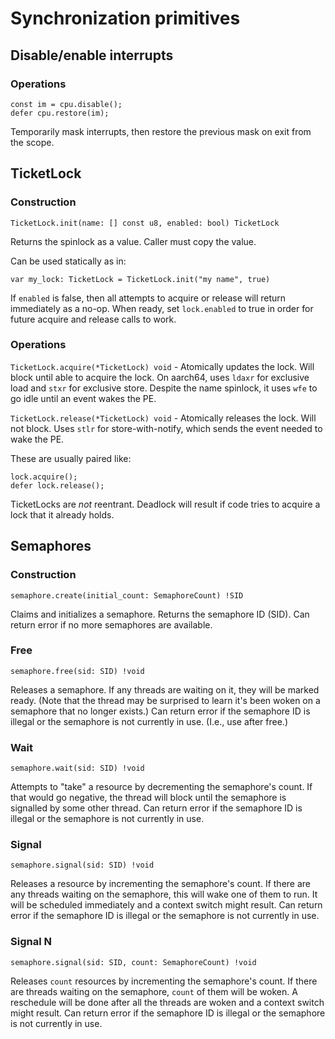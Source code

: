 # Synchronization primitives

## Disable/enable interrupts

### Operations

```
const im = cpu.disable();
defer cpu.restore(im);
```

Temporarily mask interrupts, then restore the previous mask on exit from the scope.

## TicketLock

### Construction

`TicketLock.init(name: [] const u8, enabled: bool) TicketLock`

Returns the spinlock as a value. Caller must copy the value.

Can be used statically as in:

`var my_lock: TicketLock = TicketLock.init("my name", true)`

If `enabled` is false, then all attempts to acquire or release will return immediately as a no-op. When ready, set `lock.enabled` to true in order for future acquire and release calls to work.

### Operations

`TicketLock.acquire(*TicketLock) void` - Atomically updates the lock. Will block until able to acquire the lock. On aarch64, uses `ldaxr` for exclusive load and `stxr` for exclusive store. Despite the name spinlock, it uses `wfe` to go idle until an event wakes the PE.

`TicketLock.release(*TicketLock) void` - Atomically releases the lock. Will not block. Uses `stlr` for store-with-notify, which sends the event needed to wake the PE.

These are usually paired like:

```
lock.acquire();
defer lock.release();
```

TicketLocks are _not_ reentrant. Deadlock will result if code tries to acquire a lock that it already holds.


## Semaphores

### Construction

`semaphore.create(initial_count: SemaphoreCount) !SID`

Claims and initializes a semaphore. Returns the semaphore ID (SID). Can return error if no more semaphores are available.

### Free

`semaphore.free(sid: SID) !void`

Releases a semaphore. If any threads are waiting on it, they will be marked ready. (Note that the thread may be surprised to learn it's been woken on a semaphore that no longer exists.) Can return error if the semaphore ID is illegal or the semaphore is not currently in use. (I.e., use after free.)

### Wait

`semaphore.wait(sid: SID) !void`

Attempts to "take" a resource by decrementing the semaphore's count. If that would go negative, the thread will block until the semaphore is signalled by some other thread. Can return error if the semaphore ID is illegal or the semaphore is not currently in use.

### Signal

`semaphore.signal(sid: SID) !void`

Releases a resource by incrementing the semaphore's count. If there are any threads waiting on the semaphore, this will wake one of them to run. It will be scheduled immediately and a context switch might result. Can return error if the semaphore ID is illegal or the semaphore is not currently in use.

### Signal N

`semaphore.signal(sid: SID, count: SemaphoreCount) !void`

Releases `count` resources by incrementing the semaphore's count. If there are threads waiting on the semaphore, `count` of them will be woken. A reschedule will be done after all the threads are woken and a context switch might result. Can return error if the semaphore ID is illegal or the semaphore is not currently in use.
